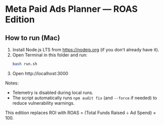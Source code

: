# Meta Paid Ads Planner — ROAS Edition

## How to run (Mac)
1) Install Node.js LTS from https://nodejs.org (if you don't already have it).
2) Open Terminal in this folder and run:
   ```bash
   bash run.sh
   ```
3) Open http://localhost:3000

Notes:
- Telemetry is disabled during local runs.
- The script automatically runs `npm audit fix` (and `--force` if needed) to reduce vulnerability warnings.

This edition replaces ROI with ROAS = (Total Funds Raised ÷ Ad Spend) × 100.
